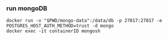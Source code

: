 
### run mongoDB
```shell
docker run -v "$PWD/mongo-data":/data/db -p 27017:27017 -e POSTGRES_HOST_AUTH_METHOD=trust -d mongo
docker exec -it containerID mongosh
```